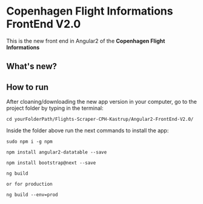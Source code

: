 # Copenhagen Flight Informations FrontEnd V2.0

This is the new front end in Angular2 of the **Copenhagen Flight Informations**

## What's new?

## How to run
After cloaning/downloading the new app version in your computer, go to the project folder by typing in the terminal:

    cd yourFolderPath/Flights-Scraper-CPH-Kastrup/Angular2-FrontEnd-V2.0/

Inside the folder above run the next commands to install the app:

    sudo npm i -g npm

    npm install angular2-datatable --save

    npm install bootstrap@next --save
    
    ng build

    or for production

    ng build --env=prod
